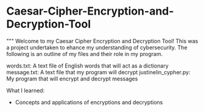 # Caesar-Cipher-Encryption-and-Decryption-Tool
"""
Welcome to my Caesar Cipher Encryption and Decryption Tool!
This was a project undertaken to ehance my understanding of cybersecurity. 
The following is an outline of my files and their role in my program.

words.txt: A text file of English words that will act as a dictionary
message.txt: A text file that my program will decrypt
justinelin_cypher.py: My program that will encrypt and decrypt messages

What I learned:
  - Concepts and applications of encryptions and decryptions

